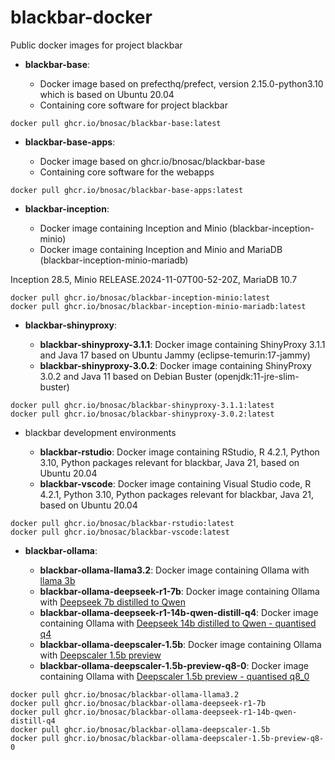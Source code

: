 # blackbar-docker

Public docker images for project blackbar

- **blackbar-base**:  

   - Docker image based on prefecthq/prefect, version 2.15.0-python3.10 which is based on Ubuntu 20.04
   - Containing core software for project blackbar

```
docker pull ghcr.io/bnosac/blackbar-base:latest
```

- **blackbar-base-apps**:  

   - Docker image based on ghcr.io/bnosac/blackbar-base
   - Containing core software for the webapps

```
docker pull ghcr.io/bnosac/blackbar-base-apps:latest
```

- **blackbar-inception**:  

   - Docker image containing Inception and Minio (blackbar-inception-minio)
   - Docker image containing Inception and Minio and MariaDB (blackbar-inception-minio-mariadb)

Inception 28.5, Minio RELEASE.2024-11-07T00-52-20Z, MariaDB 10.7

```
docker pull ghcr.io/bnosac/blackbar-inception-minio:latest
docker pull ghcr.io/bnosac/blackbar-inception-minio-mariadb:latest
```


- **blackbar-shinyproxy**:  

   - **blackbar-shinyproxy-3.1.1**: Docker image containing ShinyProxy 3.1.1 and Java 17 based on Ubuntu Jammy (eclipse-temurin:17-jammy)
   - **blackbar-shinyproxy-3.0.2**: Docker image containing ShinyProxy 3.0.2 and Java 11 based on Debian Buster (openjdk:11-jre-slim-buster)

```
docker pull ghcr.io/bnosac/blackbar-shinyproxy-3.1.1:latest
docker pull ghcr.io/bnosac/blackbar-shinyproxy-3.0.2:latest
```

- blackbar development environments

   - **blackbar-rstudio**: Docker image containing RStudio, R 4.2.1, Python 3.10, Python packages relevant for blackbar, Java 21, based on Ubuntu 20.04
   - **blackbar-vscode**: Docker image containing Visual Studio code, R 4.2.1, Python 3.10, Python packages relevant for blackbar, Java 21, based on Ubuntu 20.04

```
docker pull ghcr.io/bnosac/blackbar-rstudio:latest
docker pull ghcr.io/bnosac/blackbar-vscode:latest
```

- **blackbar-ollama**:  

   - **blackbar-ollama-llama3.2**: Docker image containing Ollama with [llama 3b](https://ollama.com/library/llama3.2:3b)
   - **blackbar-ollama-deepseek-r1-7b**: Docker image containing Ollama with [Deepseek 7b distilled to Qwen](https://ollama.com/library/deepseek-r1:7b)
   - **blackbar-ollama-deepseek-r1-14b-qwen-distill-q4**: Docker image containing Ollama with [Deepseek 14b distilled to Qwen - quantised q4](https://ollama.com/library/deepseek-r1:14b-qwen-distill-q4_K_M)
   - **blackbar-ollama-deepscaler-1.5b**: Docker image containing Ollama with [Deepscaler 1.5b preview](https://ollama.com/library/deepscaler:1.5b)
   - **blackbar-ollama-deepscaler-1.5b-preview-q8-0**: Docker image containing Ollama with [Deepscaler 1.5b preview  - quantised q8_0](https://ollama.com/library/deepscaler:1.5b-preview-q8_0)

```
docker pull ghcr.io/bnosac/blackbar-ollama-llama3.2
docker pull ghcr.io/bnosac/blackbar-ollama-deepseek-r1-7b
docker pull ghcr.io/bnosac/blackbar-ollama-deepseek-r1-14b-qwen-distill-q4
docker pull ghcr.io/bnosac/blackbar-ollama-deepscaler-1.5b
docker pull ghcr.io/bnosac/blackbar-ollama-deepscaler-1.5b-preview-q8-0
```